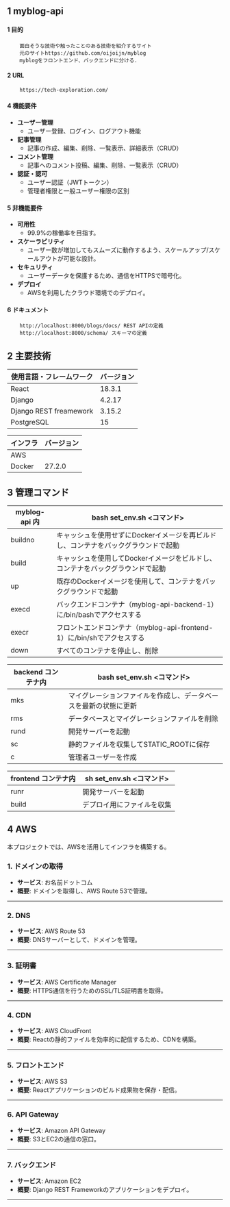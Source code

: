 ## 1 myblog-api
#### 1 目的
        面白そうな技術や触ったことのある技術を紹介するサイト
        元のサイトhttps://github.com/oijoijn/myblog
        myblogをフロントエンド、バックエンドに分ける.
#### 2 URL
        https://tech-exploration.com/

#### 4 機能要件
- **ユーザー管理**
  - ユーザー登録、ログイン、ログアウト機能
- **記事管理**
  - 記事の作成、編集、削除、一覧表示、詳細表示（CRUD）
- **コメント管理**
  - 記事へのコメント投稿、編集、削除、一覧表示（CRUD）
- **認証・認可**
  - ユーザー認証（JWTトークン）
  - 管理者権限と一般ユーザー権限の区別

#### 5 非機能要件
- **可用性**
  - 99.9%の稼働率を目指す。
- **スケーラビリティ**
  - ユーザー数が増加してもスムーズに動作するよう、スケールアップ/スケールアウトが可能な設計。
- **セキュリティ**
  - ユーザーデータを保護するため、通信をHTTPSで暗号化。
- **デプロイ**
  - AWSを利用したクラウド環境でのデプロイ。


#### 6 ドキュメント
        http://localhost:8000/blogs/docs/ REST APIの定義
        http://localhost:8000/schema/ スキーマの定義

## 2 主要技術
|使用言語・フレームワーク|バージョン|
|------------------------|----------|
|React                  |  18.3.1     |
|Django                  | 4.2.17   |
|Django REST freamework    | 3.15.2   |
|PostgreSQL                   | 15      |


|インフラ       |バージョン     |
|---------------|---------------|
|AWS |               |
|Docker         |      27.2.0    |

## 3 管理コマンド
|myblog-api 内       |    bash set_env.sh <コマンド> |
|---------------|---------------|
| buildno |キャッシュを使用せずにDockerイメージを再ビルドし、コンテナをバックグラウンドで起動 |
|build| キャッシュを使用してDockerイメージをビルドし、コンテナをバックグラウンドで起動|
|up |既存のDockerイメージを使用して、コンテナをバックグラウンドで起動|
|execd| バックエンドコンテナ（myblog-api-backend-1）に/bin/bashでアクセスする|
|execr| フロントエンドコンテナ（myblog-api-frontend-1）に/bin/shでアクセスする|
|down|すべてのコンテナを停止し、削除| 

| backend コンテナ内     |    bash set_env.sh <コマンド> |
|---------------|---------------|
| mks |マイグレーションファイルを作成し、データベースを最新の状態に更新|
| rms |データベースとマイグレーションファイルを削除|
| rund |開発サーバーを起動|
| sc |静的ファイルを収集してSTATIC_ROOTに保存|
| c |管理者ユーザーを作成|

| frontend コンテナ内   |    sh set_env.sh <コマンド> |
|---------------|---------------|
| runr |開発サーバーを起動|
| build |デプロイ用にファイルを収集|

## **4 AWS**

本プロジェクトでは、AWSを活用してインフラを構築する。

### **1. ドメインの取得**
- **サービス**: お名前ドットコム  
- **概要**: ドメインを取得し、AWS Route 53で管理。  

---

### **2. DNS**
- **サービス**: AWS Route 53  
- **概要**: DNSサーバーとして、ドメインを管理。  

---

### **3. 証明書**
- **サービス**: AWS Certificate Manager  
- **概要**: HTTPS通信を行うためのSSL/TLS証明書を取得。  

---

### **4. CDN**
- **サービス**: AWS CloudFront  
- **概要**: Reactの静的ファイルを効率的に配信するため、CDNを構築。  

---

### **5. フロントエンド**
- **サービス**: AWS S3  
- **概要**: Reactアプリケーションのビルド成果物を保存・配信。  

---

### **6. API Gateway**
- **サービス**: Amazon API Gateway
- **概要**: S3とEC2の通信の窓口。  

---

### **7. バックエンド**
- **サービス**: Amazon EC2
- **概要**: Django REST Frameworkのアプリケーションをデプロイ。  
---
